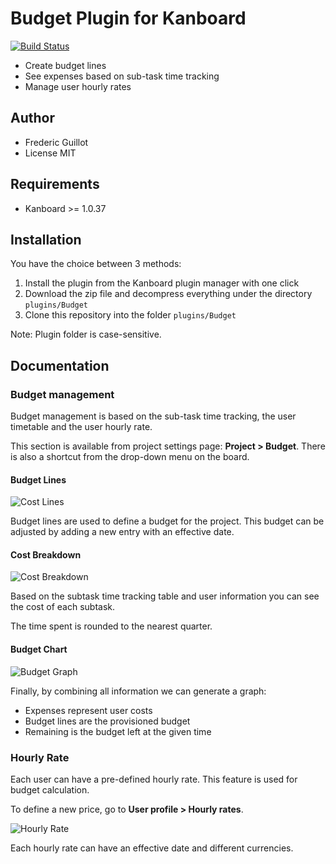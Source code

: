 Budget Plugin for Kanboard
==========================

[![Build Status](https://travis-ci.org/Kanboard/plugin-budget.svg?branch=master)](https://travis-ci.org/Kanboard/plugin-budget)


- Create budget lines
- See expenses based on sub-task time tracking
- Manage user hourly rates

Author
------

- Frederic Guillot
- License MIT

Requirements
------------

- Kanboard >= 1.0.37

Installation
------------

You have the choice between 3 methods:

1. Install the plugin from the Kanboard plugin manager with one click
2. Download the zip file and decompress everything under the directory `plugins/Budget`
3. Clone this repository into the folder `plugins/Budget`

Note: Plugin folder is case-sensitive.

Documentation
-------------

### Budget management

Budget management is based on the sub-task time tracking, the user timetable and the user hourly rate.

This section is available from project settings page: **Project > Budget**. There is also a shortcut from the drop-down menu on the board.

#### Budget Lines

![Cost Lines](https://cloud.githubusercontent.com/assets/323546/20451620/965a4a2e-adc9-11e6-9131-3088ce6d8d78.png)

Budget lines are used to define a budget for the project.
This budget can be adjusted by adding a new entry with an effective date.

#### Cost Breakdown

![Cost Breakdown](https://cloud.githubusercontent.com/assets/323546/20451619/9658c9ba-adc9-11e6-8dd9-97b7d01db7f2.png)

Based on the subtask time tracking table and user information you can see the cost of each subtask.

The time spent is rounded to the nearest quarter.

#### Budget Chart

![Budget Graph](https://cloud.githubusercontent.com/assets/323546/20451621/965c1110-adc9-11e6-925c-c37c5a738c26.png)

Finally, by combining all information we can generate a graph:

- Expenses represent user costs
- Budget lines are the provisioned budget
- Remaining is the budget left at the given time

### Hourly Rate

Each user can have a pre-defined hourly rate.
This feature is used for budget calculation.

To define a new price, go to **User profile > Hourly rates**.

![Hourly Rate](https://cloud.githubusercontent.com/assets/323546/20451622/965da606-adc9-11e6-9537-cd987abac06d.png)

Each hourly rate can have an effective date and different currencies.
